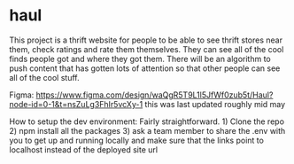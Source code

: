 # haul

This project is a thrift website for people to be able to see thrift stores near them, check ratings and rate them themselves. They can see all of the cool finds people got and where they got them. There will be an algorithm to push content that has gotten lots of attention so that other people can see all of the cool stuff. 

Figma: https://www.figma.com/design/waQgR5T9L1l5JfWf0zub5t/Haul?node-id=0-1&t=nsZuLg3FhIr5vcXy-1 this was last updated roughly mid may

How to setup the dev environment: Fairly straightforward. 1) Clone the repo 2) npm install all the packages 3) ask a team member to share the .env with you to get up and running locally and make sure that the links point to localhost instead of the deployed site url
